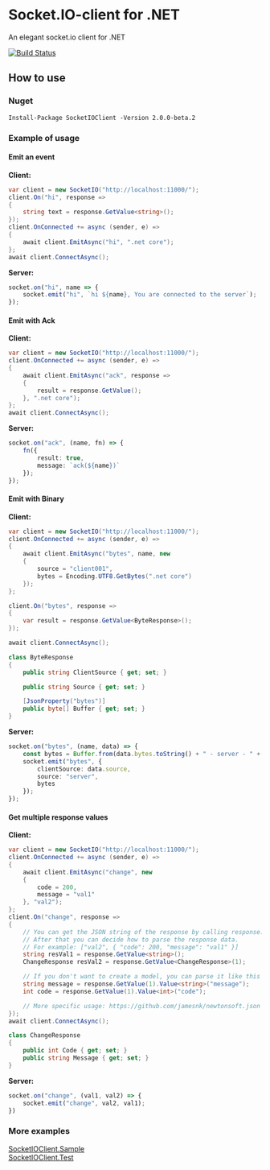 # Socket.IO-client for .NET

An elegant socket.io client for .NET

[![Build Status](https://herowong.visualstudio.com/socket.io-client/_apis/build/status/doghappy.socket.io-client-csharp?branchName=master)](https://herowong.visualstudio.com/socket.io-client/_build/latest?definitionId=15&branchName=master)

## How to use

### Nuget

```
Install-Package SocketIOClient -Version 2.0.0-beta.2
```

### Example of usage

#### Emit an event

**Client:**

```cs
var client = new SocketIO("http://localhost:11000/");
client.On("hi", response =>
{
    string text = response.GetValue<string>();
});
client.OnConnected += async (sender, e) =>
{
    await client.EmitAsync("hi", ".net core");
};
await client.ConnectAsync();
```

**Server:**

```ts
socket.on("hi", name => {
    socket.emit("hi", `hi ${name}, You are connected to the server`);
});
```

#### Emit with Ack

**Client:**

```cs
var client = new SocketIO("http://localhost:11000/");
client.OnConnected += async (sender, e) =>
{
    await client.EmitAsync("ack", response =>
    {
        result = response.GetValue();
    }, ".net core");
};
await client.ConnectAsync();
```

**Server:**

```ts
socket.on("ack", (name, fn) => {
    fn({
        result: true,
        message: `ack(${name})`
    });
});
```

#### Emit with Binary

**Client:**

```cs
var client = new SocketIO("http://localhost:11000/");
client.OnConnected += async (sender, e) =>
{
    await client.EmitAsync("bytes", name, new
    {
        source = "client001",
        bytes = Encoding.UTF8.GetBytes(".net core")
    });
};

client.On("bytes", response =>
{
    var result = response.GetValue<ByteResponse>();
});

await client.ConnectAsync();
```

```cs
class ByteResponse
{
    public string ClientSource { get; set; }

    public string Source { get; set; }

    [JsonProperty("bytes")]
    public byte[] Buffer { get; set; }
}
```

**Server:**

```ts
socket.on("bytes", (name, data) => {
    const bytes = Buffer.from(data.bytes.toString() + " - server - " + name, "utf-8");
    socket.emit("bytes", {
        clientSource: data.source,
        source: "server",
        bytes
    });
});
```

#### Get multiple response values

**Client:**

```cs
var client = new SocketIO("http://localhost:11000/");
client.OnConnected += async (sender, e) =>
{
    await client.EmitAsync("change", new
    {
        code = 200,
        message = "val1"
    }, "val2");
};
client.On("change", response =>
{
    // You can get the JSON string of the response by calling response.ToString()
    // After that you can decide how to parse the response data.
    // For example: ["val2", { "code": 200, "message": "val1" }]
    string resVal1 = response.GetValue<string>();
    ChangeResponse resVal2 = response.GetValue<ChangeResponse>(1);

    // If you don't want to create a model, you can parse it like this
    string message = response.GetValue(1).Value<string>("message");
    int code = response.GetValue(1).Value<int>("code");

    // More specific usage: https://github.com/jamesnk/newtonsoft.json
});
await client.ConnectAsync();
```

```cs
class ChangeResponse
{
    public int Code { get; set; }
    public string Message { get; set; }
}
```

**Server:**

```ts
socket.on("change", (val1, val2) => {
    socket.emit("change", val2, val1);
})
```

### More examples

[SocketIOClient.Sample](src/SocketIOClient.Sample/Program.cs)  
[SocketIOClient.Test](src/SocketIOClient.Test)
